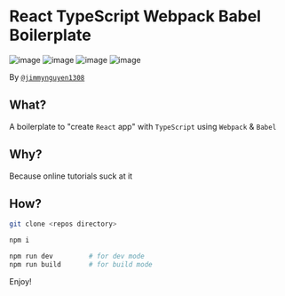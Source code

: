 # React TypeScript Webpack Babel Boilerplate
![image](https://img.shields.io/badge/React-20232A?style=for-the-badge&logo=react&logoColor=61DAFB)
![image](https://img.shields.io/badge/TypeScript-007ACC?style=for-the-badge&logo=typescript&logoColor=white)
![image](https://img.shields.io/badge/Webpack-8DD6F9?style=for-the-badge&logo=Webpack&logoColor=white)
![image](https://img.shields.io/badge/Babel-F9DC3E?style=for-the-badge&logo=babel&logoColor=white)

By [`@jimmynguyen1308`](https://github.com/jimmynguyen1308)

## What?

A boilerplate to "create `React` app" with `TypeScript` using `Webpack` & `Babel`

## Why?

Because online tutorials suck at it

## How?

```bash
git clone <repos directory>

npm i

npm run dev         # for dev mode
npm run build       # for build mode

```

Enjoy!
